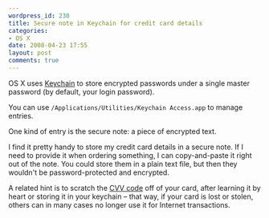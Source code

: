 ```yaml
---
wordpress_id: 230
title: Secure note in Keychain for credit card details
categories:
- OS X
date: 2008-04-23 17:55
layout: post
comments: true
---
```

OS X uses <a href="http://en.wikipedia.org/wiki/Keychain_%28Mac_OS%29">Keychain</a> to store encrypted passwords under a single master password (by default, your login password).

You can use <code>/Applications/Utilities/Keychain Access.app</code> to manage entries.

One kind of entry is the secure note: a piece of encrypted text.

I find it pretty handy to store my credit card details in a secure note. If I need to provide it when ordering something, I can copy-and-paste it right out of the note. You could store them in a plain text file, but then they wouldn't be password-protected and encrypted.

A related hint is to scratch the <a href="http://en.wikipedia.org/wiki/Card_Security_Code">CVV code</a> off of your card, after learning it by heart or storing it in your keychain – that way, if your card is lost or stolen, others can in many cases no longer use it for Internet transactions.
